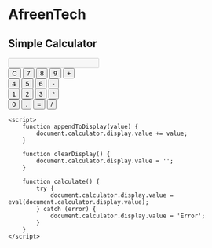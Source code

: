 # AfreenTech
<!DOCTYPE html>
<html>
<head>
    <title>Simple Calculator</title>
</head>
<body>
    <h2>Simple Calculator</h2>
    <form name="calculator">
        <input type="text" name="display" id="display" disabled>
        <br>
        <button type="button" onclick="clearDisplay()">C</button>
        <button type="button" onclick="appendToDisplay('7')">7</button>
        <button type="button" onclick="appendToDisplay('8')">8</button>
        <button type="button" onclick="appendToDisplay('9')">9</button>
        <button type="button" onclick="appendToDisplay('+')">+</button>
        <br>
        <button type="button" onclick="appendToDisplay('4')">4</button>
        <button type="button" onclick="appendToDisplay('5')">5</button>
        <button type="button" onclick="appendToDisplay('6')">6</button>
        <button type="button" onclick="appendToDisplay('-')">-</button>
        <br>
        <button type="button" onclick="appendToDisplay('1')">1</button>
        <button type="button" onclick="appendToDisplay('2')">2</button>
        <button type="button" onclick="appendToDisplay('3')">3</button>
        <button type="button" onclick="appendToDisplay('*')">*</button>
        <br>
        <button type="button" onclick="appendToDisplay('0')">0</button>
        <button type="button" onclick="appendToDisplay('.')">.</button>
        <button type="button" onclick="calculate()">=</button>
        <button type="button" onclick="appendToDisplay('/')">/</button>
    </form>

    <script>
        function appendToDisplay(value) {
            document.calculator.display.value += value;
        }

        function clearDisplay() {
            document.calculator.display.value = '';
        }

        function calculate() {
            try {
                document.calculator.display.value = eval(document.calculator.display.value);
            } catch (error) {
                document.calculator.display.value = 'Error';
            }
        }
    </script>
</body>
</html>

